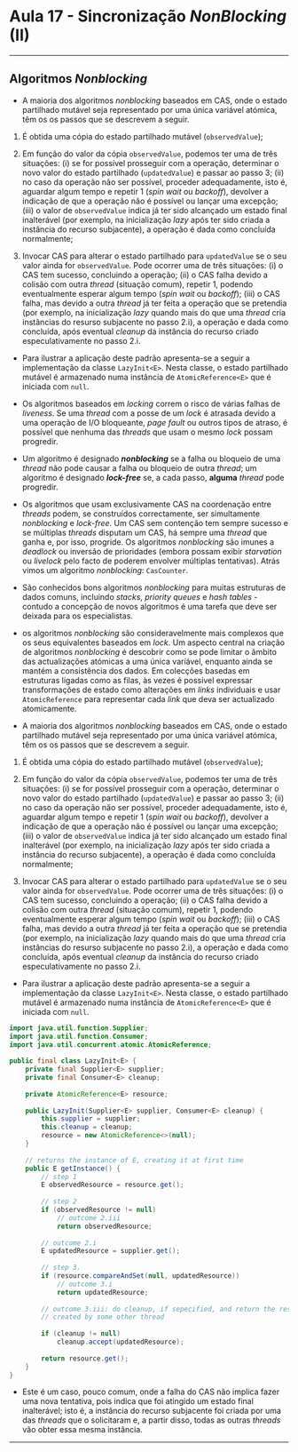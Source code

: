 
# Aula 17 - Sincronização _NonBlocking_ (II)

____

## Algoritmos _Nonblocking_

- A maioria dos algoritmos _nonblocking_ baseados em CAS, onde o estado partilhado mutável seja representado por uma única variável atómica, têm os os passos que se descrevem a seguir.

1. É obtida uma cópia do estado partilhado mutável (`observedValue`);

2. Em função do valor da cópia `observedValue`, podemos ter uma de três situações: (i) se for possível prosseguir com a operação, determinar o novo valor do estado partilhado (`updatedValue`) e passar ao passo 3; (ii) no caso da operação não ser possível, proceder adequadamente, isto é, aguardar algum tempo e repetir 1 (_spin wait_ ou _backoff_), devolver a indicação de que a operação não é possível ou lançar uma excepção; (iii) o valor de `observedValue` indica já ter sido alcançado um estado final inalterável (por exemplo, na inicialização _lazy_ após ter sido criada a instância do recurso subjacente), a operação é dada como concluída normalmente;

3. Invocar CAS para alterar o estado partilhado para `updatedValue` se o seu valor ainda for `observedValue`. Pode ocorrer uma de três situações: (i) o CAS tem sucesso, concluindo a operação; (ii) o CAS falha devido a colisão com outra _thread_ (situação comum), repetir 1, podendo eventualmente esperar algum tempo (_spin wait_ ou _backoff_); (iii) o CAS falha, mas devido a outra _thread_ já ter feita a operação que se pretendia (por exemplo, na inicialização _lazy_ quando mais do que uma _thread_ cria instâncias do resurso subjacente no passo 2.i), a operação e dada como concluída, após eventual _cleanup_ da instância do recurso criado especulativamente no passo 2.i.
	 
- Para ilustrar a aplicação deste padrão apresenta-se a seguir a implementação da classe `LazyInit<E>`. Nesta classe, o estado partilhado mutável é armazenado numa instância de `AtomicReference<E>` que é iniciada com `null`.

- Os algoritmos baseados em _locking_ correm o risco de várias falhas de _liveness_. Se uma _thread_ com a posse de um _lock_ é atrasada devido a uma operação de I/O bloqueante, _page fault_ ou outros tipos de atraso, é possível que nenhuma das _threads_ que usam o mesmo _lock_ possam progredir.

- Um algoritmo é designado **_nonblocking_** se a falha ou bloqueio de uma _thread_ não pode causar a falha ou bloqueio de outra _thread_; um algoritmo é designado **_lock-free_** se, a cada passo, **alguma** _thread_ pode progredir.

- Os algoritmos que usam exclusivamente CAS na coordenação entre _threads_ podem, se construídos correctamente, ser simultamente _nonblocking_ e _lock-free_. Um CAS sem contenção tem sempre sucesso e se múltiplas _threads_ disputam um CAS, há sempre uma _thread_ que ganha e, por isso, progride. Os algoritmos _nonblocking_ são imunes a _deadlock_ ou inversão de prioridades (embora possam exibir _starvation_ ou _livelock_ pelo facto de poderem envolver múltiplas tentativas). Atrás vimos um algoritmo _nonblocking_: `CasCounter`.

- São conhecidos bons algoritmos _nonblocking_ para muitas estruturas  de dados comuns, incluindo _stacks_, _priority queues_ e _hash tables_ - contudo a concepção de novos algoritmos é uma tarefa que deve ser deixada para os especialistas.

- os algoritmos _nonblocking_ são consideravelmente mais complexos que os seus equivalentes baseados em _lock_. Um aspecto central na criação de algoritmos _nonblocking_ é descobrir como se pode limitar o âmbito das actualizações atómicas a uma única variável, enquanto ainda se mantém a consistência dos dados. Em colecções basedas em estruturas ligadas como as filas, às vezes é possível expressar transformações de estado como alterações em _links_ individuais e usar `AtomicReference` para representar cada _link_ que deva ser actualizado atomicamente.  

- A maioria dos algoritmos _nonblocking_ baseados em CAS, onde o estado partilhado mutável seja representado por uma única variável atómica, têm os os passos que se descrevem a seguir.

1. É obtida uma cópia do estado partilhado mutável (`observedValue`);

2. Em função do valor da cópia `observedValue`, podemos ter uma de três situações: (i) se for possível prosseguir com a operação, determinar o novo valor do estado partilhado (`updatedValue`) e passar ao passo 3; (ii) no caso da operação não ser possível, proceder adequadamente, isto é, aguardar algum tempo e repetir 1 (_spin wait_ ou _backoff_), devolver a indicação de que a operação não é possível ou lançar uma excepção; (iii) o valor de `observedValue` indica já ter sido alcançado um estado final inalterável (por exemplo, na inicialização _lazy_ após ter sido criada a instância do recurso subjacente), a operação é dada como concluída normalmente;

3. Invocar CAS para alterar o estado partilhado para `updatedValue` se o seu valor ainda for `observedValue`. Pode ocorrer uma de três situações: (i) o CAS tem sucesso, concluindo a operação; (ii) o CAS falha devido a colisão com outra _thread_ (situação comum), repetir 1, podendo eventualmente esperar algum tempo (_spin wait_ ou _backoff_); (iii) o CAS falha, mas devido a outra _thread_ já ter feita a operação que se pretendia (por exemplo, na inicialização _lazy_ quando mais do que uma _thread_ cria instâncias do resurso subjacente no passo 2.i), a operação e dada como concluída, após eventual _cleanup_ da instância do recurso criado especulativamente no passo 2.i.
	 
- Para ilustrar a aplicação deste padrão apresenta-se a seguir a implementação da classe `LazyInit<E>`. Nesta classe, o estado partilhado mutável é armazenado numa instância de `AtomicReference<E>` que é iniciada com `null`.

```Java	
import java.util.function.Supplier;
import java.util.function.Consumer;
import java.util.concurrent.atomic.AtomicReference;
	
public final class LazyInit<E> {
	private final Supplier<E> supplier;
	private final Consumer<E> cleanup;
	 
	private AtomicReference<E> resource;
	
	public LazyInit(Supplier<E> supplier, Consumer<E> cleanup) {
		this.supplier = supplier;
		this.cleanup = cleanup;
		resource = new AtomicReference<>(null);
	}
	
	// returns the instance of E, creating it at first time
	public E getInstance() {
		// step 1
		E observedResource = resource.get();
		
		// step 2
		if (observedResource != null)
			// outcome 2.iii
			return observedResource;
		
		// outcome 2.i
		E updatedResource = supplier.get();
		
		// step 3.
		if (resource.compareAndSet(null, updatedResource))
			// outcome 3.i
			return updatedResource;
		
		// outcome 3.iii: do cleanup, if sepecified, and return the resource
		// created by some other thread
		
		if (cleanup != null)
			cleanup.accept(updatedResource);
		
		return resource.get();
	}
}
```

- Este é um caso, pouco comum, onde a falha do CAS não implica fazer uma nova tentativa, pois indica que foi atingido um estado final inalterável; isto é, a instância do recurso subjacente foi criada por uma das _threads_ que o solicitaram e, a partir disso, todas as outras _threads_ vão obter essa mesma instância.

___	

